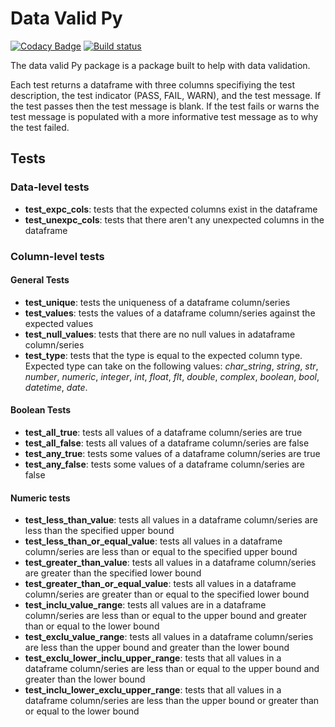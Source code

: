 # Data Valid Py

<!-- badges: start -->
[![Codacy Badge](https://api.codacy.com/project/badge/Grade/47e083a7aaae4a9ab3de1ec6e8014b38)](https://www.codacy.com/app/holmesjoli/validPy?utm_source=github.com&utm_medium=referral&utm_content=holmesjoli/validPy&utm_campaign=Badge_Grade)
[![Build status](https://travis-ci.org/holmesjoli/validPy.svg?branch=master)](https://travis-ci.org/holmesjoli/validPy)
<!-- badges: end -->

The data valid Py package is a package built to help with data validation.

Each test returns a dataframe with three columns specifiying the test description, the test indicator (PASS, FAIL, WARN), and the test message. If the test passes then the test message is blank. If the test fails or warns the test message is populated with a more informative test message as to why the test failed.

## Tests

### Data-level tests

-   **test_expc_cols**: tests that the expected columns exist in the dataframe
-   **test_unexpc_cols**: tests that there aren't any unexpected columns in the dataframe

### Column-level tests

#### General Tests

-   **test_unique**: tests the uniqueness of a dataframe column/series
-   **test_values**: tests the values of a dataframe column/series against the expected values
-   **test_null_values**: tests that there are no null values in adataframe column/series
-   **test_type**: tests that the type is equal to the expected column type. Expected type can take on the following values: _char_string_, _string_, _str_, _number_, _numeric_, _integer_, _int_, _float_, _flt_, _double_, _complex_, _boolean_, _bool_, _datetime_, _date_.

#### Boolean Tests

-   **test_all_true**: tests all values of a dataframe column/series are true
-   **test_all_false**: tests all values of a dataframe column/series are false
-   **test_any_true**: tests some values of a dataframe column/series are true
-   **test_any_false**: tests some values of a dataframe column/series are false

#### Numeric tests

-   **test_less_than_value**: tests all values in a dataframe column/series are less than the specified upper bound
-   **test_less_than_or_equal_value**: tests all values in a dataframe column/series are less than or equal to the specified upper bound
-   **test_greater_than_value**: tests all values in a dataframe column/series are greater than the specified lower bound
-   **test_greater_than_or_equal_value**: tests all values in a dataframe column/series are greater than or equal to the specified lower bound
-   **test_inclu_value_range**: tests all values are in a dataframe column/series are less than or equal to the upper bound and greater than or equal to the lower bound
-   **test_exclu_value_range**: tests all values in a dataframe column/series are less than the upper bound and greater than the lower bound
-   **test_exclu_lower_inclu_upper_range**: tests that all values in a dataframe column/series are less than or equal to the upper bound and greater than the lower bound
-   **test_inclu_lower_exclu_upper_range**: tests that all values in a dataframe column/series are less than the upper bound or greater than or equal to the lower bound
